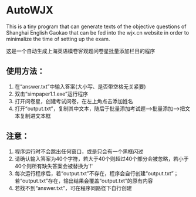 # AutoWJX
This is a tiny program that can generate texts of the objective questions of Shanghai English Gaokao that can be fed into the wjx.cn website in order to minimalize the time of setting up the exam. 

这是一个自动生成上海英语模卷客观题问卷星批量添加栏目的程序

## 使用方法：
1. 在“answer.txt”中输入答案(大小写、是否带空格无关紧要)
2. 双击“simpaper1.1.exe”运行程序
3. 打开问卷星，创建考试问卷，在左上角点击添加姓名
4. 打开“output.txt”，复制其中文本，随后于批量添加考试题-->批量添加-->把文本复制进文本框

## 注意：
1. 程序运行时不会跳出任何窗口，或是只会有一个黑框闪过
2. 请确认输入答案为40个字符，若大于40个则超过40个部分会被忽略，若小于40个则所有缺失答案会被替换为'!'
3. 每次运行程序后，若“output.txt”不存在，程序会自行创建“output.txt”；若“output.txt”存在，输出结果会覆盖“output.txt”的原有内容
4. 若找不到“answer.txt”，可在程序同路径下自行创建
